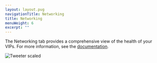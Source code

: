 ```yaml
---
layout: layout.pug
navigationTitle: Networking
title: Networking
menuWeight: 6
excerpt: ""
---
```

The Networking tab provides a comprehensive view of the health of your VIPs. For more information, see the [documentation](/1.10/networking/load-balancing-vips/virtual-ip-addresses/).

![Tweeter scaled](/1.10/img/networking-ee.png)